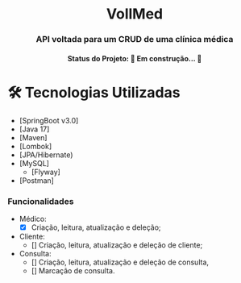 <h1 align="center">VollMed</h1>
<h3 align="center">API voltada para um CRUD de uma clínica médica</h3>
<h4 align="center">Status do Projeto: 🚧  Em construção...  🚧 </h4>


🛠 Tecnologias Utilizadas
=================
<!--ts-->
   * [SpringBoot v3.0]
   * [Java 17]
   * [Maven]
   * [Lombok]
   * [JPA/Hibernate)
   * [MySQL]
      * [Flyway]
   * [Postman]
<!--te-->

### Funcionalidades
- Médico:<br>
    - [x] Criação, leitura, atualização e deleção;
- Cliente:<br>
    - []  Criação, leitura, atualização e deleção de cliente;
- Consulta:<br>
    - []  Criação, leitura, atualização e deleção de consulta,<br>
    - []  Marcação de consulta.
